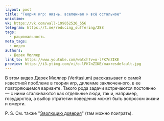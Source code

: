```yaml
---
layout: post
title: "Теория игр: жизнь, вселенная и всё остальное"
unixtime: 
vk: https://vk.com/wall-199052526_556
telegram: https://t.me/reducing_suffering/288
tags:
  - рациональность
meta_tags:
  - видео
authors:
  - Дерек Мюллер
link_to: https://www.youtube.com/watch?v=o-lFK7nZIKE
preview: https://i3.ytimg.com/vi/o-lFK7nZIKE/maxresdefault.jpg
---
```

В этом видео Дерек Мюллер (Veritasium) рассказывает о самой известной проблеме в теории игр, дилемме заключенного, в ее повторяющемся варианте. Такого рода задачи встречаются постоянно — с ними сталкиваются как отдельные люди, так и, например, государства, а выбор стратегии поведения может быть вопросом жизни и смерти.

P. S. См. также "[Эволюцию доверия](106.html)" (там можно поиграть).

